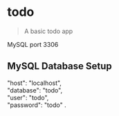 # todo

> A basic todo app

MySQL port 3306  

## MySQL Database Setup 
"host": "localhost",  
"database": "todo",  
"user": "todo",  
"password": "todo" . 
